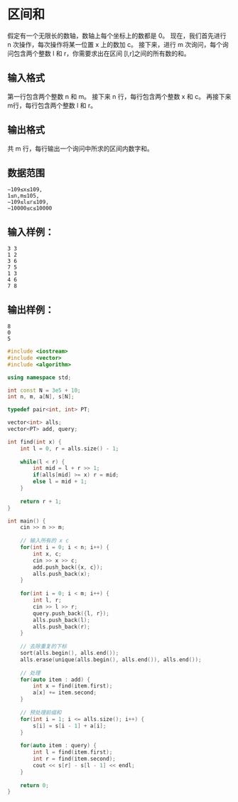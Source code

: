 # 区间和

假定有一个无限长的数轴，数轴上每个坐标上的数都是 0。
现在，我们首先进行 n 次操作，每次操作将某一位置 x 上的数加 c。
接下来，进行 m 次询问，每个询问包含两个整数 l 和 r，你需要求出在区间 [l,r]之间的所有数的和。

## 输入格式

第一行包含两个整数 n 和 m。
接下来 n 行，每行包含两个整数 x 和 c。
再接下来 m行，每行包含两个整数 l 和 r。

## 输出格式

共 m 行，每行输出一个询问中所求的区间内数字和。

## 数据范围

    −109≤x≤109,
    1≤n,m≤105,
    −109≤l≤r≤109,
    −10000≤c≤10000

## 输入样例：

    3 3
    1 2
    3 6
    7 5
    1 3
    4 6
    7 8

## 输出样例：

    8
    0
    5

```cpp
#include <iostream>
#include <vector>
#include <algorithm>

using namespace std;

int const N = 3e5 + 10;
int n, m, a[N], s[N];

typedef pair<int, int> PT;

vector<int> alls;
vector<PT> add, query;

int find(int x) {
    int l = 0, r = alls.size() - 1;
    
    while(l < r) {
        int mid = l + r >> 1;
        if(alls[mid] >= x) r = mid;
        else l = mid + 1;
    }
    
    return r + 1;
}

int main() {
    cin >> n >> m;
    
    // 输入所有的 x c
    for(int i = 0; i < n; i++) {
        int x, c;
        cin >> x >> c;
        add.push_back({x, c});
        alls.push_back(x);
    }
    
    for(int i = 0; i < m; i++) {
        int l, r;
        cin >> l >> r;
        query.push_back({l, r});
        alls.push_back(l);
        alls.push_back(r);
    }
    
    // 去除重复的下标
    sort(alls.begin(), alls.end());
    alls.erase(unique(alls.begin(), alls.end()), alls.end());
    
    // 处理
    for(auto item : add) {
        int x = find(item.first);
        a[x] += item.second;
    }
    
    // 预处理前缀和
    for(int i = 1; i <= alls.size(); i++) {
        s[i] = s[i - 1] + a[i];
    }
    
    for(auto item : query) {
        int l = find(item.first);
        int r = find(item.second);
        cout << s[r] - s[l - 1] << endl; 
    }
    
    return 0;
}

```
